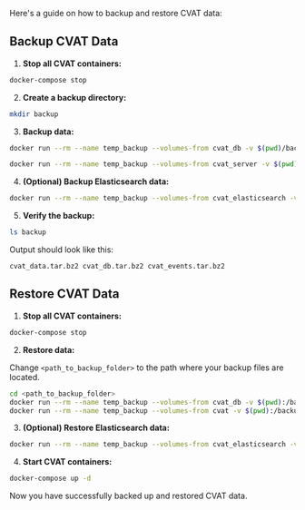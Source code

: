 Here's a guide on how to backup and restore CVAT data:

## Backup CVAT Data

1. **Stop all CVAT containers:**

```bash
docker-compose stop
```

2. **Create a backup directory:**

```bash
mkdir backup
```

3. **Backup data:**

```bash
docker run --rm --name temp_backup --volumes-from cvat_db -v $(pwd)/backup:/backup ubuntu bash -c "apt-get update && apt-get install -y bzip2 && tar -cjvf /backup/cvat_db.tar.bz2 /var/lib/postgresql/data"

docker run --rm --name temp_backup --volumes-from cvat_server -v $(pwd)/backup:/backup ubuntu bash -c "apt-get update && apt-get install -y bzip2 && tar -cjvf /backup/cvat_data.tar.bz2 /home/django/data"

```

4. **(Optional) Backup Elasticsearch data:**

```bash
docker run --rm --name temp_backup --volumes-from cvat_elasticsearch -v $(pwd)/backup:/backup ubuntu bash -c "apt-get update && apt-get install -y bzip2 && tar -cjvf /backup/cvat_events.tar.bz2 /usr/share/elasticsearch/data"
```

5. **Verify the backup:**

```bash
ls backup
```

Output should look like this:
```
cvat_data.tar.bz2 cvat_db.tar.bz2 cvat_events.tar.bz2
```

## Restore CVAT Data

1. **Stop all CVAT containers:**

```bash
docker-compose stop
```

2. **Restore data:**

Change `<path_to_backup_folder>` to the path where your backup files are located.

```bash
cd <path_to_backup_folder>
docker run --rm --name temp_backup --volumes-from cvat_db -v $(pwd):/backup ubuntu bash -c "apt-get update && apt-get install -y bzip2 cd /var/lib/postgresql/data && tar -xvf /backup/cvat_db.tar.bz2 --strip 4"
docker run --rm --name temp_backup --volumes-from cvat -v $(pwd):/backup ubuntu bash -c "apt-get update && apt-get install -y bzip2 cd /home/django/data && tar -xvf /backup/cvat_data.tar.bz2 --strip 3"
```

3. **(Optional) Restore Elasticsearch data:**

```bash
docker run --rm --name temp_backup --volumes-from cvat_elasticsearch -v $(pwd):/backup ubuntu bash -c "cd /usr/share/elasticsearch/data && tar -xvf /backup/cvat_events.tar.bz2 --strip 4"
```

4. **Start CVAT containers:**

```bash
docker-compose up -d
```

Now you have successfully backed up and restored CVAT data.
